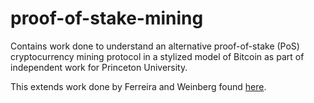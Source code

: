 # proof-of-stake-mining
Contains work done to understand an alternative proof-of-stake (PoS) cryptocurrency mining protocol in a stylized model of Bitcoin as part of independent work for Princeton University.

This extends work done by Ferreira and Weinberg found [here](https://arxiv.org/pdf/2107.04069.pdf).
